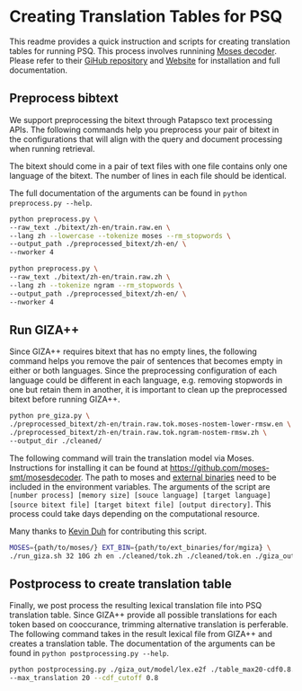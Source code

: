 # Creating Translation Tables for PSQ

This readme provides a quick instruction and scripts for creating translation tables for running PSQ. 
This process involves runnining [Moses decoder](https://github.com/moses-smt/mosesdecoder). 
Please refer to their [GiHub repository](https://github.com/moses-smt/mosesdecoder) 
and [Website](https://www.statmt.org/moses/) for installation and full 
documentation.

## Preprocess bibtext

We support preprocessing the bitext through Patapsco text processing APIs. 
The following commands help you preprocess your pair of bitext in the configurations 
that will align with the query and document processing when running retrieval. 

The bitext should come in a pair of text files with one file contains only one language of the bitext. 
The number of lines in each file should be identical. 

The full documentation of the arguments can be found in `python preprocess.py --help`.

```bash
python preprocess.py \
--raw_text ./bitext/zh-en/train.raw.en \
--lang zh --lowercase --tokenize moses --rm_stopwords \
--output_path ./preprocessed_bitext/zh-en/ \
--nworker 4

python preprocess.py \
--raw_text ./bitext/zh-en/train.raw.zh \
--lang zh --tokenize ngram --rm_stopwords \
--output_path ./preprocessed_bitext/zh-en/ \
--nworker 4
```

## Run GIZA++

Since GIZA++ requires bitext that has no empty lines, the following command helps you remove the pair of sentences 
that becomes empty in either or both languages. 
Since the preprocessing configuration of each language could be different in each language, e.g. removing stopwords in 
one but retain them in another, it is important to clean up the preprocessed bitext before running GIZA++.

```bash
python pre_giza.py \
./preprocessed_bitext/zh-en/train.raw.tok.moses-nostem-lower-rmsw.en \
./preprocessed_bitext/zh-en/train.raw.tok.ngram-nostem-rmsw.zh \
--output_dir ./cleaned/
```

The following command will train the translation model via Moses. 
Instructions for installing it can be found at https://github.com/moses-smt/mosesdecoder. 
The path to moses and [external binaries](https://www.statmt.org/moses/?n=Moses.Baseline) need to be included in the environment variables. 
The arguments of the script are 
`[number process] [memory size] [souce language] [target language] [source bitext file] [target bitext file] [output directory]`. 
This process could take days depending on the computational resource. 

Many thanks to [Kevin Duh](https://www.cs.jhu.edu/~kevinduh/) for contributing this script. 

```bash
MOSES={path/to/moses/} EXT_BIN={path/to/ext_binaries/for/mgiza} \
./run_giza.sh 32 10G zh en ./cleaned/tok.zh ./cleaned/tok.en ./giza_out/
```

## Postprocess to create translation table

Finally, we post process the resulting lexical translation file into PSQ translation table. 
Since GIZA++ provide all possible translations for each token based on cooccurance, trimming alternative translation 
is perferable. 
The following command takes in the result lexical file from GIZA++ and creates a translation table. 
The documentation of the arguments can be found in `python postprocessing.py --help`.

```bash
python postprocessing.py ./giza_out/model/lex.e2f ./table_max20-cdf0.8.dict \
--max_translation 20 --cdf_cutoff 0.8
```